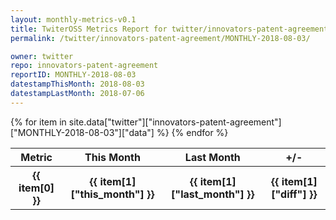 ```yaml
---
layout: monthly-metrics-v0.1
title: TwiterOSS Metrics Report for twitter/innovators-patent-agreement | MONTHLY-2018-08-03 | 2018-08-03
permalink: /twitter/innovators-patent-agreement/MONTHLY-2018-08-03/

owner: twitter
repo: innovators-patent-agreement
reportID: MONTHLY-2018-08-03
datestampThisMonth: 2018-08-03
datestampLastMonth: 2018-07-06
---
```


<table style="width: 100%">
    <tr>
        <th>Metric</th>
        <th>This Month</th>
        <th>Last Month</th>
        <th>+/-</th>
    </tr>
    {% for item in site.data["twitter"]["innovators-patent-agreement"]["MONTHLY-2018-08-03"]["data"] %}
    <tr>
        <th>{{ item[0] }}</th>
        <th>{{ item[1]["this_month"] }}</th>
        <th>{{ item[1]["last_month"] }}</th>
        <th>{{ item[1]["diff"] }}</th>
    </tr>
    {% endfor %}
</table>

